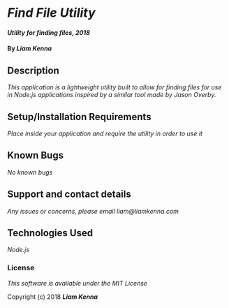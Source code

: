 # _Find File Utility_

#### _Utility for finding files, 2018_

#### By _**Liam Kenna**_

## Description

_This application is a lightweight utility built to allow for finding files for use in Node.js applications inspired by a similar tool made by Jason Overby._

## Setup/Installation Requirements

_Place inside your application and require the utility in order to use it_

## Known Bugs

_No known bugs_

## Support and contact details

_Any issues or concerns, please email liam@liamkenna.com_

## Technologies Used

_Node.js_

### License

_This software is available under the MIT License_

Copyright (c) 2018 **_Liam Kenna_**

